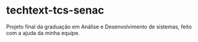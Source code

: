 # techtext-tcs-senac
Projeto final da graduação em Análise e Desenvolvimento de sistemas, feito com a ajuda da minha equipe.
